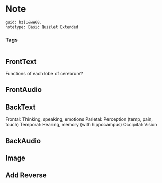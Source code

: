# Note
```
guid: hz};&wW68.
notetype: Basic Quizlet Extended
```

### Tags
```
```

## FrontText
Functions of each lobe of cerebrum?

## FrontAudio


## BackText
Frontal: Thinking, speaking, emotions
Parietal: Perception (temp, pain, touch)
Temporal: Hearing, memory (with hippocampus)
Occipital: Vision

## BackAudio


## Image


## Add Reverse

